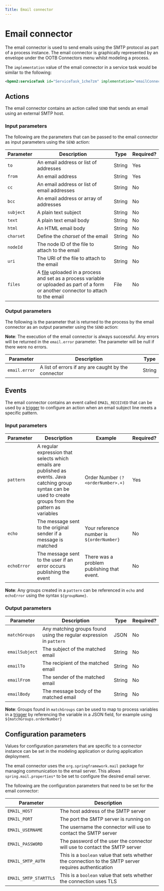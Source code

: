 ```yaml
---
Title: Email connector
---
```


# Email connector
The email connector is used to send emails using the SMTP protocol as part of a process instance. The email connector is graphically represented by an envelope under the OOTB Connectors menu whilst modeling a process. 

The `implementation` value of the email connector in a service task would be similar to the following:

```xml
<bpmn2:serviceTask id="ServiceTask_1che7zm" implementation="emailConnector.SEND" />
```

## Actions
The email connector contains an action called `SEND` that sends an email using an external SMTP host. 

### Input parameters
The following are the parameters that can be passed to the email connector as input parameters using the `SEND` action:

| Parameter | Description | Type | Required? |
| --------  | ----------- | ---- | --------- |
| `to` | An email address or list of addresses | String | Yes |
| `from`  | An email address | String | Yes |
| `cc` | An email address or list of email addresses | String | No |
| `bcc` | An email address or array of addresses | String | No |
| `subject` | A plain text subject | String | No |
| `text` | A plain text email body | String | No |
| `html` | An HTML email body | String | No |
| `charset` | Define the *charset* of the email | String | No | 
| `nodeId` | The node ID of the file to attach to the email | String | No |
| `uri` | The URI of the file to attach to the email | String | No |
| `files` | A [file](../../files.md) uploaded in a process and set as a process variable or uploaded as part of a form or another connector to attach to the email | File | No |

### Output parameters
The following is the parameter that is returned to the process by the email connector as an output parameter using the `SEND` action:

**Note**: The execution of the email connector is always successful. Any errors will be returned in the `email.error` parameter. The parameter will be null if there were no errors.

| Parameter | Description | Type |
| --------  | ----------- | ---- |
| `email.error` | A list of errors if any are caught by the connector | String |

## Events
The email connector contains an event called `EMAIL_RECEIVED` that can be used by a [trigger](../../triggers.md) to configure an action when an email subject line meets a specific pattern.   

### Input parameters

| Parameter | Description | Example | Required? |
| --------  | ----------- | ------- | --------- |
| `pattern` | A regular expression that selects which emails are published as events. Java catching group syntax can be used to create groups from the pattern as variables  | Order Number `(?<orderNumber>.+)` | Yes | 
| `echo` | The message sent to the original sender if a message is matched | Your reference number is `${orderNumber}` | No | 
| `echoError` | The message sent to the user if an error occurs publishing the event | There was a problem publishing that event. | No | 

**Note**: Any groups created in a `pattern` can be referenced in `echo` and `echoError` using the syntax `${groupName}`.

### Output parameters

| Parameter | Description | Type | Required? |
| --------  | ----------- | ---- | --------- |
| `matchGroups` | Any matching groups found using the regular expression in `pattern` | JSON | No |
| `emailSubject` | The subject of the matched email | String | No |
| `emailTo` | The recipient of the matched email | String | No |
| `emailFrom` | The sender of the matched email | String | No |
| `emailBody` | The message body of the matched email | String | No |

**Note**: Groups found in `matchGroups` can be used to map to process variables in a [trigger](../../../modeling/triggers.md) by referencing the variable in a JSON field, for example using `${matchGroups.orderNumber}`

## Configuration parameters
Values for configuration parameters that are specific to a connector instance can be set in the modeling application or during application deployment.

The email connector uses the `org.springframework.mail` package for managing communication to the email server. This allows `spring.mail.properties*` to be set to configure the desired email server. 

The following are the configuration parameters that need to be set for the email connector:

| Parameter | Description |
| --------- | ----------- |
| `EMAIL_HOST` | The host address of the SMTP server |
| `EMAIL_PORT` | The port the SMTP server is running on |
| `EMAIL_USERNAME` | The username the connector will use to contact the SMTP server |
| `EMAIL_PASSWORD` | The password of the user the connector will use to contact the SMTP server |
| `EMAIL_SMTP_AUTH` | This is a `boolean` value that sets whether the connection to the SMTP server requires authentication |
| `EMAIL_SMTP_STARTTLS` | This is a `boolean` value that sets whether the connection uses TLS |
